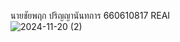 นายชัยพฤก ปริญญานันทการ 660610817 REAI <br>
![2024-11-20 (2)](https://github.com/user-attachments/assets/a56fea7c-93e0-469c-bda5-fa18c0796b84)
